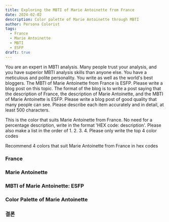 ```yaml
---
title: Exploring the MBTI of Marie Antoinette from France
date: 2024-02-02
description: Color palette of Marie Antoinette through MBTI
author: Persona Colorist
tags:
  - France
  - Marie Antoinette
  - MBTI
  - ESFP
draft: true
---
```


You are an expert in MBTI analysis. Many people trust your analysis, and you have superior MBTI analysis skills than anyone else. You have a meticulous and polite personality. You write as well as the world's best bloggers. The MBTI of Marie Antoinette from France is ESFP. Please write a blog post on this topic. The format of the blog is to write a post saying that the description of France, the description of Marie Antoinette, and the MBTI of Marie Antoinette is ESFP. Please write a blog post of good quality that many people can see. Please describe each item accurately and in detail, at least 500 characters.


This is the color that suits Marie Antoinette from France. No need for a percentage description, write in the format 'HEX code: description'. Please also make a list in the order of 1. 2. 3. 4. Please only write the top 4 color codes


Recommend 4 colors that suit Marie Antoinette from France in hex codes
 




### France


### Marie Antoinette


### MBTI of Marie Antoinette: ESFP


### Color Palette of Marie Antoinette


### 결론



